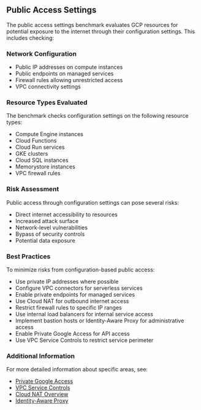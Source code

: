 ## Public Access Settings

The public access settings benchmark evaluates GCP resources for potential exposure to the internet through their configuration settings. This includes checking:

### Network Configuration
- Public IP addresses on compute instances
- Public endpoints on managed services
- Firewall rules allowing unrestricted access
- VPC connectivity settings

### Resource Types Evaluated

The benchmark checks configuration settings on the following resource types:
- Compute Engine instances
- Cloud Functions
- Cloud Run services
- GKE clusters
- Cloud SQL instances
- Memorystore instances
- VPC firewall rules

### Risk Assessment

Public access through configuration settings can pose several risks:
- Direct internet accessibility to resources
- Increased attack surface
- Network-level vulnerabilities
- Bypass of security controls
- Potential data exposure

### Best Practices

To minimize risks from configuration-based public access:
- Use private IP addresses where possible
- Configure VPC connectors for serverless services
- Enable private endpoints for managed services
- Use Cloud NAT for outbound internet access
- Restrict firewall rules to specific IP ranges
- Use internal load balancers for internal service access
- Implement bastion hosts or Identity-Aware Proxy for administrative access
- Enable Private Google Access for API access
- Use VPC Service Controls to restrict service perimeter

### Additional Information

For more detailed information about specific areas, see:
- [Private Google Access](https://cloud.google.com/vpc/docs/private-google-access)
- [VPC Service Controls](https://cloud.google.com/vpc-service-controls/docs/overview)
- [Cloud NAT Overview](https://cloud.google.com/nat/docs/overview)
- [Identity-Aware Proxy](https://cloud.google.com/iap/docs/concepts-overview) 
